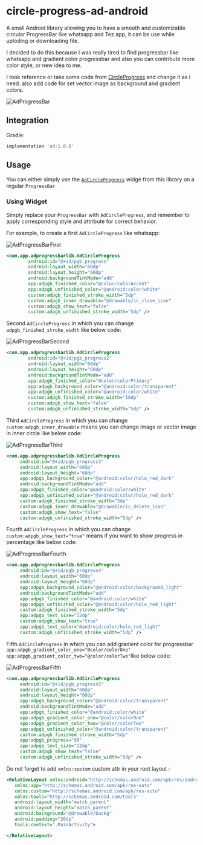 # circle-progress-ad-android
A small Android library allowing you to have a smooth and customizable circular  ProgressBar like whatsapp and Tez app, it can be use while uploding or downloading file.

I decided to do this because I was really tired to find progressbar like whatsapp and gradient color progressbar and also you can contribute more color style, or new idea to me.

I took reference or take some code from [CircleProgress](https://github.com/lzyzsd/CircleProgress) and change it as i need. also add code for set vector image as background and gradient colors.

![AdProgressBar](https://github.com/Adilhusen/circle-progress-ad-android-/blob/master/app/src/main/res/drawable/demo_gif.gif)


## Integration
Gradle:

```gradle
implementation 'ad:1.0.0'
```

## Usage

You can either simply use the [`AdCircleProgress`](https://github.com/Adilhusen/circle-progress-ad-android-/blob/master/adprogressbarlib/src/main/java/com/app/adprogressbarlib/AdCircleProgress.java) widge from this library on a regular `ProgressBar`.

### Using Widget

Simply replace your `ProgressBar` with `AdCircleProgress`, and remember to apply corresponding style and attribute for correct behavior.

For example, to create a first `AdCircleProgress` like whatsapp:


![AdProgressBarFirst](https://github.com/Adilhusen/circle-progress-ad-android-/blob/master/app/src/main/res/drawable/first_img.gif)



```xml
<com.app.adprogressbarlib.AdCircleProgress
        android:id="@+id/pgb_progress"
        android:layout_width="60dp"
        android:layout_height="60dp"
        android:backgroundTintMode="add"
        app:adpgb_finished_color="@color/colorAccent"
        app:adpgb_unfinished_color="@android:color/white"
        custom:adpgb_finished_stroke_width="5dp"
        custom:adpgb_inner_drawable="@drawable/ic_close_icon"
        custom:adpgb_show_text="false"
        custom:adpgb_unfinished_stroke_width="5dp" />
```

Second `AdCircleProgress` in which you can change `adpgb_finished_stroke_width` like below code:

![AdProgressBarSecond](https://github.com/Adilhusen/circle-progress-ad-android-/blob/master/app/src/main/res/drawable/second_img.gif)


```xml
<com.app.adprogressbarlib.AdCircleProgress
        android:id="@+id/pgb_progress2"
        android:layout_width="60dp"
        android:layout_height="60dp"
        android:backgroundTintMode="add"
        app:adpgb_finished_color="@color/colorPrimary"
        app:adpgb_background_color="@android:color/transparent"
        app:adpgb_unfinished_color="@android:color/white"
        custom:adpgb_finished_stroke_width="10dp"
        custom:adpgb_show_text="false"
        custom:adpgb_unfinished_stroke_width="5dp" />
```


Third `AdCircleProgress` in which you can change `custom:adpgb_inner_drawable` means you can change image or vector image in inner circle like below code:

![AdProgressBarThird](https://github.com/Adilhusen/circle-progress-ad-android-/blob/master/app/src/main/res/drawable/third_img.gif)

   ```xml
<com.app.adprogressbarlib.AdCircleProgress
        android:id="@+id/pgb_progress3"
        android:layout_width="60dp"
        android:layout_height="60dp"
        app:adpgb_background_color="@android:color/holo_red_dark"
        android:backgroundTintMode="add"
        app:adpgb_finished_color="@android:color/white"
        app:adpgb_unfinished_color="@android:color/holo_red_dark"
        custom:adpgb_finished_stroke_width="5dp"
        custom:adpgb_inner_drawable="@drawable/ic_delete_icon"
        custom:adpgb_show_text="false"
        custom:adpgb_unfinished_stroke_width="5dp" />
```

Fourth `AdCircleProgress` in which you can change `custom:adpgb_show_text="true"` means if you want to show progress in percentage like below code:

![AdProgressBarFourth](https://github.com/Adilhusen/circle-progress-ad-android-/blob/master/app/src/main/res/drawable/four_img.gif)

   ```xml
<com.app.adprogressbarlib.AdCircleProgress
        android:id="@+id/pgb_progress4"
        android:layout_width="60dp"
        android:layout_height="60dp"
        app:adpgb_background_color="@android:color/background_light"
        android:backgroundTintMode="add"
        app:adpgb_finished_color="@android:color/white"
        app:adpgb_unfinished_color="@android:color/holo_red_light"
        custom:adpgb_finished_stroke_width="5dp"
        app:adpgb_text_size="12dp"
        custom:adpgb_show_text="true"
        app:adpgb_text_color="@android:color/holo_red_light"
        custom:adpgb_unfinished_stroke_width="5dp" />
```

Fifth `AdCircleProgress` in which you can add gradient color for progressbar `app:adpgb_gradient_color_one="@color/colorOne"
         app:adpgb_gradient_color_two="@color/colorTwo"`like below code:

![AdProgressBarFifth](https://github.com/Adilhusen/circle-progress-ad-android-/blob/master/app/src/main/res/drawable/five_img.gif)

   ```xml
<com.app.adprogressbarlib.AdCircleProgress
        android:id="@+id/pgb_progress5"
        android:layout_width="60dp"
        android:layout_height="60dp"
        app:adpgb_background_color="@android:color/transparent"
        android:backgroundTintMode="add"
        app:adpgb_finished_color="@android:color/white"
        app:adpgb_gradient_color_one="@color/colorOne"
        app:adpgb_gradient_color_two="@color/colorTwo"
        app:adpgb_unfinished_color="@android:color/transparent"
        custom:adpgb_finished_stroke_width="5dp"
        app:adpgb_progress="90"
        app:adpgb_text_size="12dp"
        custom:adpgb_show_text="false"
        custom:adpgb_unfinished_stroke_width="5dp" />
```


Do not forget to add `xmlns:custom` custom attr in your root layout :

 ```xml
<RelativeLayout xmlns:android="http://schemas.android.com/apk/res/android"
    xmlns:app="http://schemas.android.com/apk/res-auto"
    xmlns:custom="http://schemas.android.com/apk/res-auto"
    xmlns:tools="http://schemas.android.com/tools"
    android:layout_width="match_parent"
    android:layout_height="match_parent"
    android:background="@drawable/backg"
    android:padding="20dp"
    tools:context=".MainActivity">

</RelativeLayout>
 ```



